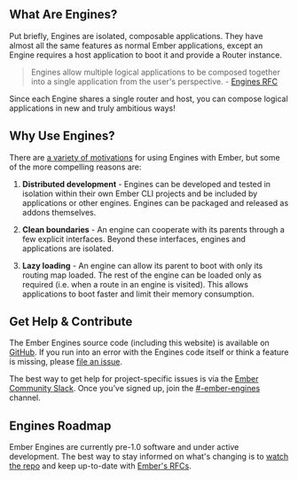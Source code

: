 ## What Are Engines?

Put briefly, Engines are isolated, composable applications. They have almost all the same features as normal Ember applications, except an Engine requires a host application to boot it and provide a Router instance.

> Engines allow multiple logical applications to be composed together into a single application from the user's perspective. - [Engines RFC](https://github.com/emberjs/rfcs/blob/master/text/0010-engines.md)

Since each Engine shares a single router and host, you can compose logical applications in new and truly ambitious ways!

## Why Use Engines?

There are [a variety of motivations](https://github.com/emberjs/rfcs/blob/master/text/0010-engines.md#motivation) for using Engines with Ember, but some of the more compelling reasons are:

1. **Distributed development** - Engines can be developed and tested in isolation within their own Ember CLI projects and be included by applications or other engines. Engines can be packaged and released as addons themselves.

2. **Clean boundaries** - An engine can cooperate with its parents through a few explicit interfaces. Beyond these interfaces, engines and applications are isolated.

3. **Lazy loading** - An engine can allow its parent to boot with only its routing map loaded. The rest of the engine can be loaded only as required (i.e. when a route in an engine is visited). This allows applications to boot faster and limit their memory consumption.

## Get Help &amp; Contribute

The Ember Engines source code (including this website) is available on [GitHub](http://github.com/ember-engines). If you run into an error with the Engines code itself or think a feature is missing, please [file an issue](https://github.com/dgeb/ember-engines/issues).

The best way to get help for project-specific issues is via the [Ember Community Slack](https://ember-community-slackin.herokuapp.com/). Once you’ve signed up, join the [#-ember-engines](https://embercommunity.slack.com/archives/-ember-engines) channel.

## Engines Roadmap

Ember Engines are currently pre-1.0 software and under active development. The best way to stay informed on what's changing is to [watch the repo](https://github.com/dgeb/ember-engines) and keep up-to-date with [Ember's RFCs](https://github.com/emberjs/rfcs/pulls).
